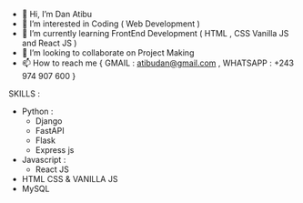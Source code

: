 - 👋 Hi, I’m Dan Atibu
- 👀 I’m interested in Coding ( Web Development )
- 🌱 I’m currently learning FrontEnd Development ( HTML , CSS Vanilla JS and React JS )
- 💞️ I’m looking to collaborate on Project Making
- 📫 How to reach me {
  GMAIL : atibudan@gmail.com ,
  WHATSAPP : +243 974 907 600
}


SKILLS :
  - Python :
    * Django
    * FastAPI
    * Flask
    * Express js
  - Javascript :
    * React JS
  - HTML CSS & VANILLA JS
  - MySQL
